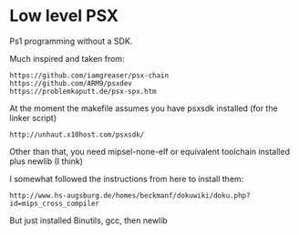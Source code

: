 # Low level PSX

Ps1 programming without a SDK.

Much inspired and taken from:

    https://github.com/iamgreaser/psx-chain
    https://github.com/ARM9/psxdev
    https://problemkaputt.de/psx-spx.htm

At the moment the makefile assumes you have psxsdk installed
(for the linker script)

    http://unhaut.x10host.com/psxsdk/

Other than that, you need mipsel-none-elf or equivalent toolchain
installed plus newlib (I think)

I somewhat followed the instructions from here to install them:

    http://www.hs-augsburg.de/homes/beckmanf/dokuwiki/doku.php?id=mips_cross_compiler

But just installed Binutils, gcc, then newlib

